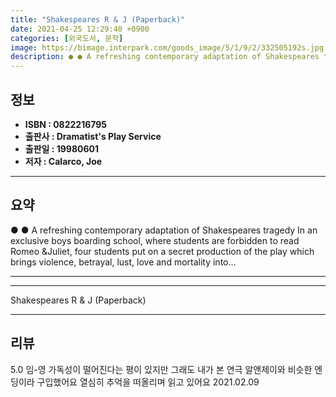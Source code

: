 ```yaml
---
title: "Shakespeares R & J (Paperback)"
date: 2021-04-25 12:29:40 +0900
categories: [외국도서, 문학]
image: https://bimage.interpark.com/goods_image/5/1/9/2/332505192s.jpg
description: ● ● A refreshing contemporary adaptation of Shakespeares tragedy In an exclusive boys boarding school, where students are forbidden to read Romeo &Juliet, fou
---
```


## **정보**

- **ISBN : 0822216795**
- **출판사 : Dramatist's Play Service**
- **출판일 : 19980601**
- **저자 : Calarco, Joe**

------



## **요약**

●  ●  A refreshing contemporary adaptation of Shakespeares tragedy In an exclusive boys boarding school, where students are forbidden to read Romeo &Juliet, four students put on a secret production of the play which brings violence, betrayal, lust, love and mortality into... 

------



------


Shakespeares R & J (Paperback) 

------


## **리뷰** 

5.0 임-영 가독성이 떨어진다는 평이 있지만 그래도 내가 본 연극 알앤제이와 비슷한 엔딩이라 구입했어요 열심히 추억을 떠올리며 읽고 있어요 2021.02.09 <br/>